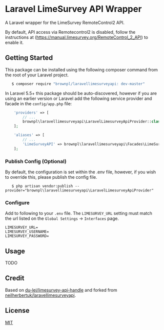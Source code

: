 # Laravel LimeSurvey API Wrapper

A Laravel wrapper for the LimeSurvey RemoteControl2 API.

By default, API access via Remotecontrol2 is disabled, follow the instructions at (https://manual.limesurvey.org/RemoteControl_2_API) to enable it.

## Getting Started

This package can be installed using the following composer command from the root of your Laravel project.

```bash
   $ composer require "brownpl/laravellimesurveyapi: dev-master"
```

In Laravel 5.5+ this package should be auto-discovered, however if you are using an earlier version or Laravel add the following service provider and facade in the `config/app.php` file:

```php
    'providers' => [
        // ...
        brownpl\laravellimesurveyapi\LaravelLimesurveyApiProvider::class,
    ];
```

```php
    'aliases' => [
        // ...
        'LimeSurveyAPI' => brownpl\laravellimesurveyapi\Facades\LimeSurveyAPI::class,
    ];
```

### Publish Config (Optional)

By default, the configuration is set within the .env file, however, if you wish to override this, please publish the config file.

```
   $ php artisan vendor:publish --provider="brownpl\laravellimesurveyapi\LaravelLimesurveyApiProvider"
```

### Configure

Add to following to your `.env` file. The `LIMESURVEY_URL` setting must match the url listed on the `Global Settings` -> `Interfaces` page.

```dotenv
LIMESURVEY_URL=
LIMESURVEY_USERNAME=
LIMESURVEY_PASSWORD=
```

## Usage

TODO

## Credit
Based on [du-lei/limesurvey-api-handle](https://github.com/du-lei/limesurvey-api-handle) and forked from [neilherbertuk/laravellimesurveyapi](https://github.com/neilherbertuk/laravellimesurveyapi).

## License
[MIT](LICENSE)
